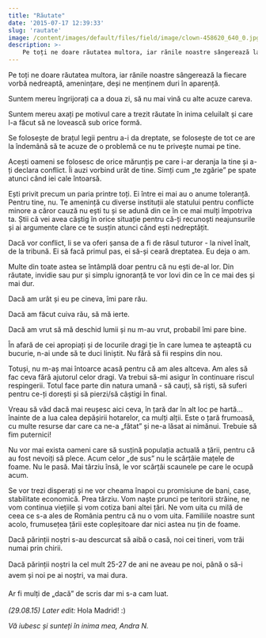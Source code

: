 ```yaml
---
title: "Răutate"
date: '2015-07-17 12:39:33'
slug: 'rautate'
image: /content/images/default/files/field/image/clown-458620_640_0.jpg
description: >-
    Pe toți ne doare răutatea multora, iar rănile noastre sângerează la fiecare vorbă nedreaptă, amenințare, deși ne menținem duri în aparență.Suntem mereu îngrijorați ca a doua zi, să nu mai vină cu alt
---
```

<div class="kg-card-markdown"><p>Pe toți ne doare răutatea multora, iar rănile noastre sângerează la fiecare vorbă nedreaptă, amenințare, deși ne menținem duri în aparență.</p>
<p>Suntem mereu îngrijorați ca a doua zi, să nu mai vină cu alte acuze careva.</p>
<p>Suntem mereu axați pe motivul care a trezit răutate în inima celuilalt și care l-a făcut să ne lovească sub orice formă.</p>
<p>Se folosește de brațul legii pentru a-i da dreptate, se folosește de tot ce are la îndemână să te acuze de o problemă ce nu te privește numai pe tine.</p>
<p>Acești oameni se folosesc de orice mărunțiș pe care i-ar deranja la tine și a-ți declara conflict. Îi auzi vorbind urât de tine. Simți cum „te zgârie” pe spate atunci când iei cale întoarsă.</p>
<p>Ești privit precum un paria printre toți. Ei între ei mai au o anume toleranță. Pentru tine, nu.  Te amenință cu diverse instituții ale statului pentru conflicte minore a căror cauză nu ești tu și se adună din ce în ce mai mulți împotriva ta. Știi că vei avea câștig în orice situație pentru că-ți recunoști neajunsurile și ai argumente clare ce te susțin atunci când ești nedreptățit.</p>
<p>Dacă vor conflict, li se va oferi șansa de a fi de râsul tuturor - la nivel înalt, de la tribună. Ei să facă primul pas, ei să-și ceară dreptatea. Eu deja o am.</p>
<p>Multe din toate astea se întâmplă doar pentru că nu ești de-al lor.  Din răutate, invidie sau pur și simplu ignoranță te vor lovi din ce în ce mai des și mai dur.</p>
<p>Dacă am urât și eu pe cineva, îmi pare rău.</p>
<p>Dacă am făcut cuiva rău, să mă ierte.</p>
<p>Dacă am vrut să mă deschid lumii și nu m-au vrut, probabil îmi pare bine.</p>
<p>În afară de cei apropiați și de locurile dragi ție în care lumea te așteaptă cu bucurie, n-ai unde să te duci liniștit. Nu fără să fii respins din nou.</p>
<p>Totuși, nu m-aș mai întoarce acasă pentru că am ales altceva. Am ales să fac ceva fără ajutorul celor dragi. Va trebui să-mi asigur în continuare riscul respingerii. Totul face parte din natura umană - să cauți, să riști, să suferi pentru ce-ți dorești și să pierzi/să câștigi în final.</p>
<p>Vreau să văd dacă mai reușesc aici ceva, în țară dar în alt loc pe hartă... înainte de a lua calea depășirii hotarelor, ca mulți alții. Este o țară frumoasă, cu multe resurse dar care ca ne-a „fătat” și ne-a lăsat ai nimănui. Trebuie să fim puternici!</p>
<p>Nu vor mai exista oameni care să susțină populația actuală a țării, pentru că au fost nevoiți să plece. Acum celor „de sus” nu le scârțâie mațele de foame. Nu le pasă. Mai târziu însă, le vor scârțâi scaunele pe care le ocupă acum.</p>
<p>Se vor trezi disperați și ne vor cheama înapoi cu promisiune de bani, case, stabilitate economică. Prea târziu. Vom naște prunci pe teritorii străine, ne vom continua viețiile și vom cotiza bani altei țări. Ne vom uita cu milă de ceea ce s-a ales de România pentru că nu o vom uita. Familiile noastre sunt acolo, frumusețea țării este copleșitoare dar nici astea nu țin de foame.</p>
<p>Dacă părinții noștri s-au descurcat să aibă o casă, noi cei tineri, vom trăi numai prin chirii. </p>
<p>Dacă părinții noștri <span style="line-height: 20.8px;">la ce</span><span style="line-height: 1.6;">l </span>mult<span style="line-height: 1.6;"> 25-27</span><span style="line-height: 1.6;"> de ani ne </span>aveau<span style="line-height: 1.6;"> pe noi, </span>până o să-i avem și noi pe ai noștri, va mai dura<span style="line-height: 1.6;">.</span><span style="line-height: 1.6;"> </span></p>
<p><span style="line-height: 1.6;">Ar fi mulți de „dacă” de scris dar mi s-a cam luat.</span></p>
<p> </p>
<p><em>(29.08.15) Later edit:</em> Hola Madrid!   :)</p>
<p><em>                                                                                        Vă iubesc și sunteți în inima mea, Andra N.</em></p>
<p><em>    </em></p>
<p><br />
 </p>
</div>
    